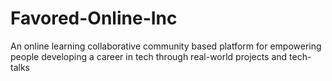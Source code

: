# Favored-Online-Inc
An online learning collaborative community based platform for empowering people developing a career in tech through real-world projects and tech-talks 
